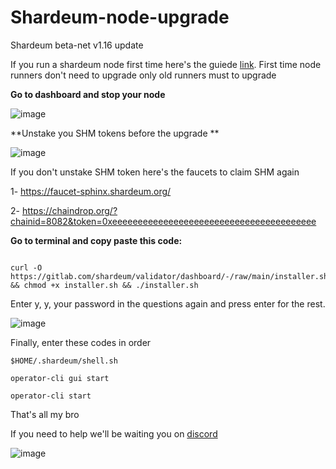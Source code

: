 # Shardeum-node-upgrade
Shardeum beta-net v1.16 update

If you run a shardeum node first time here's the guiede [link](https://github.com/thisislexar/Shardeum-Betanet/blob/main/shardeumEng.md). First time node runners don't need to upgrade only old runners must to upgrade

**Go to dashboard and stop your node**

![image](https://user-images.githubusercontent.com/98783018/229102191-880af7e2-4111-4cb3-8446-94df61d34619.png)


**Unstake you SHM tokens before the upgrade **

![image](https://user-images.githubusercontent.com/98783018/229102726-86baa106-698f-4bef-9c93-72028e559b5d.png)


If you don't unstake SHM token here's the faucets to claim SHM again

1- https://faucet-sphinx.shardeum.org/

2- https://chaindrop.org/?chainid=8082&token=0xeeeeeeeeeeeeeeeeeeeeeeeeeeeeeeeeeeeeeeee

**Go to terminal and copy paste this code:**

```

curl -O https://gitlab.com/shardeum/validator/dashboard/-/raw/main/installer.sh && chmod +x installer.sh && ./installer.sh

```

Enter y, y, your password in the questions again and press enter for the rest.


![image](https://user-images.githubusercontent.com/98783018/229103738-a4ad38be-18a2-4839-acd3-6eedb24fe78b.png)

Finally, enter these codes in order

```
$HOME/.shardeum/shell.sh
```

```
operator-cli gui start
```

```
operator-cli start
```

That's all my bro

If you need to help we'll be waiting you on [discord](https://discord.gg/MGZDjdBx3X)

![image](https://user-images.githubusercontent.com/98783018/229104278-57dfcc7d-cfd3-4d5e-8e3b-c7c6c0d25679.png)



